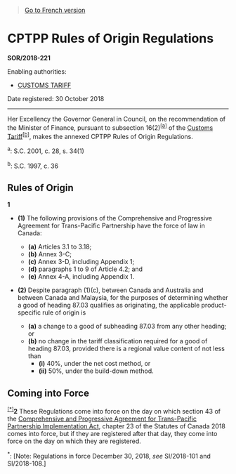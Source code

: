 > [Go to French version](/fr/Règlements/Décrets,%20ordonnances%20et%20règlements%20statutaires/2018/221.md)

# CPTPP Rules of Origin Regulations

**SOR/2018-221**

Enabling authorities: 
- [CUSTOMS TARIFF](/en/Acts/Statutes%20of%20Canada/1997/c.%2036.md)

Date registered: 30 October 2018

----------

Her Excellency the Governor General in Council, on the recommendation of the Minister of Finance, pursuant to subsection 16(2)<sup><a href='#fn_81000-2-3034-E_hq_19727'>[a]</a></sup> of the [Customs Tariff](/en/Acts/Statutes%20of%20Canada/1997/c.%2036.md)<sup><a href='#fn_81000-2-3034-E_hq_19728'>[b]</a></sup>, makes the annexed CPTPP Rules of Origin Regulations.

<a name='fn_81000-2-3034-E_hq_19727'><sup>a</sup></a>: S.C. 2001, c. 28, s. 34(1)<br />

<a name='fn_81000-2-3034-E_hq_19728'><sup>b</sup></a>: S.C. 1997, c. 36<br />




## Rules of Origin


**1** 

- **(1)** The following provisions of the Comprehensive and Progressive Agreement for Trans-Pacific Partnership have the force of law in Canada:
	- **(a)** Articles 3.1 to 3.18;
	- **(b)** Annex 3-C;
	- **(c)** Annex 3-D, including Appendix 1;
	- **(d)** paragraphs 1 to 9 of Article 4.2; and
	- **(e)** Annex 4-A, including Appendix 1.

- **(2)** Despite paragraph (1)(c), between Canada and Australia and between Canada and Malaysia, for the purposes of determining whether a good of heading 87.03 qualifies as originating, the applicable product-specific rule of origin is
	- **(a)** a change to a good of subheading 87.03 from any other heading; or
	- **(b)** no change in the tariff classification required for a good of heading 87.03, provided there is a regional value content of not less than
		- **(i)** 40%, under the net cost method, or
		- **(ii)** 50%, under the build-down method.




## Coming into Force


<sup><a href='#fn_Ind1B83_hq_23530'>[*]</a></sup>**2** These Regulations come into force on the day on which section 43 of the [Comprehensive and Progressive Agreement for Trans-Pacific Partnership Implementation Act](/en/Acts/Statutes%20of%20Canada/2018/c.%2023.md), chapter 23 of the Statutes of Canada 2018 comes into force, but if they are registered after that day, they come into force on the day on which they are registered.

<a name='fn_Ind1B83_hq_23530'><sup>*</sup></a>: [Note: Regulations in force December 30, 2018, *see* SI/2018-101 and SI/2018-108.]<br />


